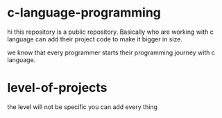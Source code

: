 
# c-language-programming

hi this repository is a public repository. Basically who are working with c language can add their project code to make it bigger in size. 

we know that every programmer starts their programming journey with c language. 

# level-of-projects

the level will not be specific you can add every thing 